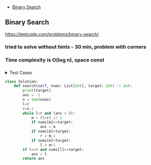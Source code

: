 + [Binary Search](#binary-search)

## Binary Search

https://leetcode.com/problems/binary-search/

### tried to solve without hints - 30 min, problem with corners
### Time complexity is O(log n), space const
### 

<details><summary>Test Cases</summary><blockquote>    
        # [-1,0,3,5,9,12],9
        # n=6
        # l=0, r=5

        # m= 5 // 2 = 2
        # 3<9
        # l=2,r=5, m=3
        # 5<9
        # l=3,r=5,m=4
        # # ans=4

        # [-1,0,3,5,9,12],8
        # n=6
        # l=0, r=5, m=2
        # l=2,r=5,m=3
        # l=3,r=5, m=4
        # 9>8
        # l=3,r=3
        # l=3,
</blockquote></details>


```python
class Solution:
    def search(self, nums: List[int], target: int) -> int:
        print(target)
        ans = -1
        n = len(nums)
        l=0
        r=n-1
        while l<r and (ans < 0):
            m = (l+r) // 2
            if nums[m]==target:
                ans = m
            if nums[m]>target:
                r = m-1
            if nums[m]<target:
                l = m+1
        if l==r and nums[l]==target:
            ans = l
        return ans
```

